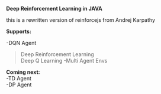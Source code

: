 **Deep Reinforcement Learning in JAVA**

this is a rewritten version of reinforcejs from Andrej Karpathy

**Supports:**

-DQN Agent<br>
>Deep Reinforcement Learning<br>
>Deep Q Learning
-Multi Agent Envs

**Coming next:**<br>
-TD Agent<br>
-DP Agent
